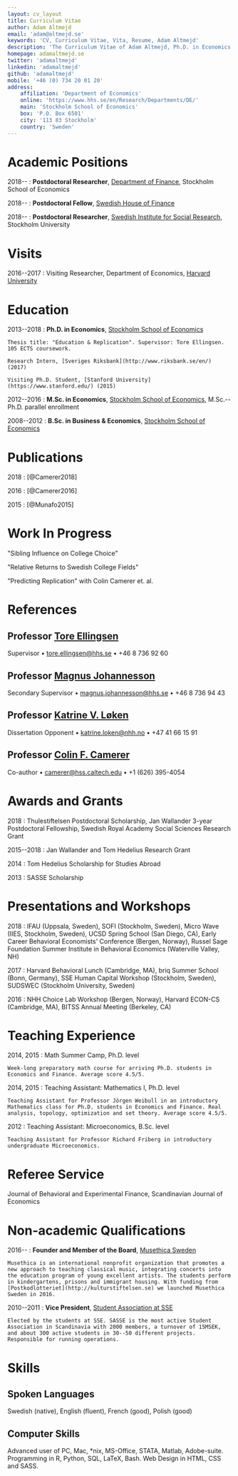 ```yaml
---
layout: cv_layout
title: Curriculum Vitae
author: Adam Altmejd
email: 'adam@altmejd.se'
keywords: 'CV, Curriculum Vitae, Vita, Resume, Adam Altmejd'
description: 'The Curriculum Vitae of Adam Altmejd, Ph.D. in Economics.'
homepage: adamaltmejd.se
twitter: 'adamaltmejd'
linkedin: 'adamaltmejd'
github: 'adamaltmejd'
mobile: '+46 (0) 734 20 01 20'
address:
    affiliation: 'Department of Economics'
    online: 'https://www.hhs.se/en/Research/Departments/DE/'
    main: 'Stockholm School of Economics'
    box: 'P.O. Box 6501'
    city: '113 83 Stockholm'
    country: 'Sweden'
---
```


# Academic Positions

2018--
:   **Postdoctoral Researcher**, [Department of Finance](https://www.hhs.se/en/research/departments/df/), Stockholm School of Economics

2018--
:   **Postdoctoral Fellow**, [Swedish House of Finance](https://www.houseoffinance.se)

2018--
:   **Postdoctoral Researcher**, [Swedish Institute for Social Research](https://www.sofi.su.se), Stockholm University

# Visits

2016--2017
:    Visiting Researcher, Department of Economics, [Harvard University](http://economics.harvard.edu/)

# Education

2013--2018
:   **Ph.D. in Economics**, [Stockholm School of Economics](https://www.hhs.se/en/Education/PhD/economics/)

    Thesis title: "Education & Replication". Supervisor: Tore Ellingsen. 105 ECTS coursework.

    Research Intern, [Sveriges Riksbank](http://www.riksbank.se/en/) (2017)

    Visiting Ph.D. Student, [Stanford University](https://www.stanford.edu/) (2015)

2012--2016
:   **M.Sc. in Economics**, [Stockholm School of Economics](https://www.hhs.se/en/Education/MSc/MECON/), M.Sc.--Ph.D. parallel enrollment

2008--2012
:   **B.Sc. in Business & Economics**, [Stockholm School of Economics](https://www.hhs.se/en/Education/BSc/BE/)

# Publications

2018
:   [@Camerer2018]

2016
:   [@Camerer2016]

2015
:   [@Munafo2015]

# Work In Progress

"Sibling Influence on College Choice"

"Relative Returns to Swedish College Fields"

"Predicting Replication" with Colin Camerer et. al.

# References

## Professor [Tore Ellingsen](https://sites.google.com/site/tellingsensse/)

Supervisor • <tore.ellingsen@hhs.se> • +46 8 736 92 60

## Professor [Magnus Johannesson](https://www.hhs.se/en/person/?personid=1981033)

Secondary Supervisor • <magnus.johannesson@hhs.se> • +46 8 736 94 43

## Professor [Katrine V. Løken](https://sites.google.com/site/katrinecv/)

Dissertation Opponent • <katrine.loken@nhh.no> • +47 41 66 15 91

## Professor [Colin F. Camerer](http://www.hss.caltech.edu/content/colin-f-camerer)

Co-author • <camerer@hss.caltech.edu> • +1 (626) 395-4054

# Awards and Grants

2018
:   Thulestiftelsen Postdoctoral Scholarship, Jan Wallander 3-year Postdoctoral Fellowship, Swedish Royal Academy Social Sciences Research Grant

2015--2018
:   Jan Wallander and Tom Hedelius Research Grant

2014
:   Tom Hedelius Scholarship for Studies Abroad

2013
:   SASSE Scholarship

# Presentations and Workshops

2018
:   IFAU (Uppsala, Sweden), SOFI (Stockholm, Sweden), Micro Wave (IIES, Stockholm, Sweden), UCSD Spring School (San Diego, CA), Early Career Behavioral Economists' Conference (Bergen, Norway), Russel Sage Foundation Summer Institute in Behavioral Economics (Waterville Valley, NH)

2017
:   Harvard Behavioral Lunch (Cambridge, MA), briq Summer School (Bonn, Germany), SSE Human Capital Workshop (Stockholm, Sweden), SUDSWEC (Stockholm University, Sweden)

2016
:   NHH Choice Lab Workshop (Bergen, Norway), Harvard ECON-CS (Cambridge, MA), BITSS Annual Meeting (Berkeley, CA)

# Teaching Experience

2014, 2015
:   Math Summer Camp, Ph.D. level

    Week-long preparatory math course for arriving Ph.D. students in Economics and Finance. Average score 4.5/5.

2014, 2015
:   Teaching Assistant: Mathematics I, Ph.D. level

    Teaching Assistant for Professor Jörgen Weibull in an introductory Mathematics class for Ph.D. students in Economics and Finance. Real analysis, topology, optimization and set theory. Average score 4.5/5.

2012
:   Teaching Assistant: Microeconomics, B.Sc. level

    Teaching Assistant for Professor Richard Friberg in introductory undergraduate Microeconomics.

# Referee Service

Journal of Behavioral and Experimental Finance, Scandinavian Journal of Economics

# Non-academic Qualifications

2016--
:   **Founder and Member of the Board**, [Musethica Sweden](https://musethica.org)

    Musethica is an international nonprofit organization that promotes a new approach to teaching classical music, integrating concerts into the education program of young excellent artists. The students perform in kindergartens, prisons and immigrant housing. With funding from [Postkodlotteriet](http://kulturstiftelsen.se) we launched Musethica Sweden in 2016.

2010--2011
:   **Vice President**, [Student Association at SSE](http://www.sasse.se)

    Elected by the students at SSE. SASSE is the most active Student Association in Scandinavia with 2000 members, a turnover of 15MSEK, and about 300 active students in 30--50 different projects. Responsible for running operations.

# Skills

## Spoken Languages

Swedish (native), English (fluent), French (good), Polish (good)

## Computer Skills

Advanced user of PC, Mac, *nix, MS-Office, STATA, Matlab, Adobe-suite. Programming in R, Python, SQL, LaTeX, Bash. Web Design in HTML, CSS and SASS.
